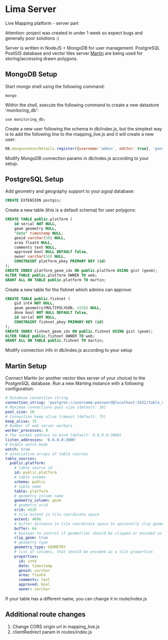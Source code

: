 # Lima Server
Live Mapping platform - server part

Attention: project was created in under 1 week so expect bugs and generally poor solutions :)

Server is written in NodeJS + MongoDB for user management. PostgreSQL PostGIS database and vector tiles server [Martin](https://github.com/urbica/martin/) are being used for storing/accessing drawn polygons.


## MongoDB Setup
Start mongo shell using the following command:

```shell
mongo
```

Within the shell, execute the following command to create a new datastore 'monitoring_db':
```shell
use monitoring_db;
```

Create a new user following the schema in db/index.js, but the simplest way is to add the following line to the mapping_live.js and it will create a new user:
```js
DB.mongooseUserDetails.register({username:'admin', editor: true}, 'password');
```

Modify MongoDB connection params in db/index.js according to your setup.


## PostgreSQL Setup
Add geometry and geography support to your pgsql database:
```sql
CREATE EXTENSION postgis;
```

Create a new table (this is a default schema) for user polygons:
```sql
CREATE TABLE public.platform (
	id serial NOT NULL,
	geom geometry NULL,
	"date" timestamp NULL,
	geoid varchar(50) NULL,
	area float4 NULL,
	comments text NULL,
	approved bool NULL DEFAULT false,
	owner varchar(50) NULL,
	CONSTRAINT platform_pkey PRIMARY KEY (id)
);
CREATE INDEX platform_geom_idx ON public.platform USING gist (geom);
ALTER TABLE public.platform OWNER TO web;
GRANT ALL ON TABLE public.platform TO martin;
```

Create a new table for the fishnet which admins can approve:
```sql
CREATE TABLE public.fishnet (
	gid int4 NOT NULL,
	geom geometry(MULTIPOLYGON, 4326) NULL,
	done bool NOT NULL DEFAULT false,
	id serial NOT NULL,
	CONSTRAINT fishnet_pkey PRIMARY KEY (id)
);
CREATE INDEX fishnet_geom_idx ON public.fishnet USING gist (geom);
ALTER TABLE public.fishnet OWNER TO web;
GRANT ALL ON TABLE public.fishnet TO martin;
```

Modify connection info in db/index.js according to your setup

## Martin Setup
Connect Martin (or another vector tiles server of your choice) to the PostgreSQL database.
Run a new Marting instance with a following configuration:
```yaml
# Database connection string
connection_string: 'postgres://username:password@localhost:5432/table_name'
# Maximum connections pool size [default: 20]
pool_size: 20
# Connection keep alive timeout [default: 75]
keep_alive: 75
# Number of web server workers
worker_processes: 8
# The socket address to bind [default: 0.0.0.0:3000]
listen_addresses: '0.0.0.0:3000'
# Enable watch mode
watch: true
# associative arrays of table sources
table_sources:
  public.platform:
    # table source id
    id: public.platform
    # table schema
    schema: public
    # table name
    table: platform
    # geometry column name
    geometry_column: geom
    # geometry srid
    srid: 4326
    # tile extent in tile coordinate space
    extent: 4096
    # buffer distance in tile coordinate space to optionally clip geometries
    buffer: 64
    # boolean to control if geometries should be clipped or encoded as is
    clip_geom: true
    # geometry type
    geometry_type: GEOMETRY
    # list of columns, that should be encoded as a tile properties
    properties:
      id: int4
      date: timestamp
      geoid: varchar
      area: float4
      comments: text
      approved: bool
      owner: varchar
```

If your table has a different name, you can change it in route/index.js

## Additional route changes
1) Change CORS origin url in mapping_live.js
2) clientRedirect param in routes/index.js
